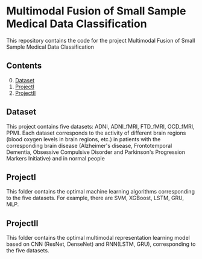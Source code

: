 # Multimodal Fusion of Small Sample Medical Data Classification

This repository contains the code for the project Multimodal Fusion of Small Sample Medical Data Classification 

## Contents

0. [Dataset](#Dataset)
0. [ProjectI](#ProjectI)
0. [ProjectII](#ProjectII)

## Dataset
This project contains five datasets: ADNI, ADNI_fMRI, FTD_fMRI, OCD_fMRI, PPMI. Each dataset corresponds to the activity of different brain regions (blood oxygen levels in brain regions, etc.) in patients with the corresponding brain disease (Alzheimer's disease, Frontotemporal Dementia, Obsessive Compulsive Disorder and Parkinson's Progression Markers Initiative) and in normal people
## ProjectI
This folder contains the optimal machine learning algorithms corresponding to the five datasets. For example, there are SVM, XGBoost, LSTM, GRU, MLP.

## ProjectII
This folder contains the optimal multimodal representation learning model based on CNN (ResNet, DenseNet) and RNN(LSTM, GRU), corresponding to the five datasets.

